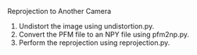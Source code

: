 Reprojection to Another Camera

1. Undistort the image using undistortion.py.
2. Convert the PFM file to an NPY file using pfm2np.py.
3. Perform the reprojection using reprojection.py.
